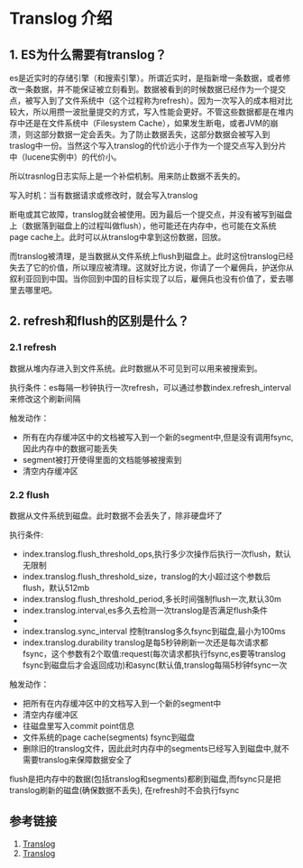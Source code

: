 # Translog 介绍

## 1. ES为什么需要有translog？
es是近实时的存储引擎（和搜索引擎）。所谓近实时，是指新增一条数据，或者修改一条数据，并不能保证被立刻看到。数据被看到的时候数据已经作为一个提交点，被写入到了文件系统中（这个过程称为refresh）。因为一次写入的成本相对比较大，所以用攒一波批量提交的方式，写入性能会更好。不管这些数据都是在堆内存中还是在文件系统中（Filesystem Cache），如果发生断电，或者JVM的崩溃，则这部分数据一定会丢失。为了防止数据丢失，这部分数据会被写入到traslog中一份。当然这个写入translog的代价远小于作为一个提交点写入到分片中（lucene实例中）的代价小。

所以trasnlog日志实际上是一个补偿机制。用来防止数据不丢失的。


写入时机：当有数据请求或修改时，就会写入translog

断电或其它故障，translog就会被使用。因为最后一个提交点，并没有被写到磁盘上（数据落到磁盘上的过程叫做flush），他可能还在内存中，也可能在文系统page cache上。此时可以从translog中拿到这份数据，回放。

而translog被清理，是当数据从文件系统上flush到磁盘上。此时这份translog已经失去了它的价值，所以理应被清理。这就好比方说，你请了一个雇佣兵，护送你从叙利亚回到中国。当你回到中国的目标实现了以后，雇佣兵也没有价值了，爱去哪里去哪里吧。


## 2. refresh和flush的区别是什么？
### 2.1 refresh
数据从堆内存进入到文件系统。此时数据从不可见到可以用来被搜索到。

执行条件：es每隔一秒钟执行一次refresh，可以通过参数index.refresh_interval来修改这个刷新间隔

触发动作：
  - 所有在内存缓冲区中的文档被写入到一个新的segment中,但是没有调用fsync,因此内存中的数据可能丢失
  - segment被打开使得里面的文档能够被搜索到
  - 清空内存缓冲区

### 2.2 flush
数据从文件系统到磁盘。此时数据不会丢失了，除非硬盘坏了

执行条件:
- index.translog.flush_threshold_ops,执行多少次操作后执行一次flush，默认无限制
- index.translog.flush_threshold_size，translog的大小超过这个参数后flush，默认512mb
- index.translog.flush_threshold_period,多长时间强制flush一次,默认30m
- index.translog.interval,es多久去检测一次translog是否满足flush条件
- 
- index.translog.sync_interval 控制translog多久fsync到磁盘,最小为100ms
- index.translog.durability translog是每5秒钟刷新一次还是每次请求都fsync，这个参数有2个取值:request(每次请求都执行fsync,es要等translog fsync到磁盘后才会返回成功)和async(默认值,translog每隔5秒钟fsync一次

触发动作：
  - 把所有在内存缓冲区中的文档写入到一个新的segment中
  - 清空内存缓冲区
  - 往磁盘里写入commit point信息
  - 文件系统的page cache(segments) fsync到磁盘
  - 删除旧的translog文件，因此此时内存中的segments已经写入到磁盘中,就不需要translog来保障数据安全了

flush是把内存中的数据(包括translog和segments)都刷到磁盘,而fsync只是把translog刷新的磁盘(确保数据不丢失), 在refresh时不会执行fsync

 

## 参考链接

1. [Translog](https://blog.csdn.net/star1210644725/article/details/123564559)
2. [Translog](https://www.cnblogs.com/huss2016/p/14706326.html)